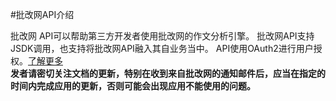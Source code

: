 #批改网API介绍

批改网 API可以帮助第三方开发者使用批改网的作文分析引擎。
批改网API支持JSDK调用，也支持将批改网API融入其自业务当中。
API使用OAuth2进行用户授权。<a href="http://api.pigai.org/">了解更多</a><br>
<B>
发者请密切关注文档的更新，特别在收到来自批改网的通知邮件后，应当在指定的时间内完成应用的更新，否则可能会出现应用不能使用的问题。

